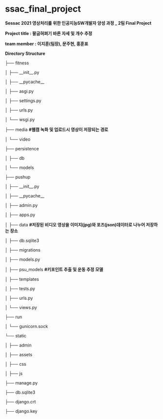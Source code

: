 # ssac_final_project

**Sessac 2021 영상처리를 위한 인공지능SW개발자 양성 과정 _ 2팀 Final Project**

**Project title : 팔굽혀펴기 바른 자세 및 개수 추정** 

**team member : 이지훈(팀장), 문주현, 홍훈표**

**Directory Structure** 

├── fitness

│   ├── \_\_init\_\_.py

│   ├── \_\_pycache\_\_

│   ├── asgi.py

│   ├── settings.py

│   ├── urls.py

│   └── wsgi.py

├── media **\#웹캠 녹화 및 업로드시 영상이 저장되는 경로**

│   └── video

├── persistence

│   ├── db

│   └── models

├── pushup

│   ├── \_\_init\_\_.py

│   ├── \_\_pycache__

│   ├── admin.py

│   ├── apps.py

│   ├── data **\#저장된 비디오 영상을 이미지(jpg)와 포즈(json)데이터로 나누어 저장하는 장소**

│   ├── db.sqlite3

│   ├── migrations

│   ├── models.py

│   ├── psu_models **\#키포인트 추출 및 운동 추정 모델**

│   ├── templates

│   ├── tests.py

│   ├── urls.py

│   └── views.py

├── run

│   └── gunicorn.sock

└── static

│   ├──  admin

│   ├── assets

│   ├── css

│   ├── js

├── manage.py

├── db.sqlite3

├── django.crt

├── django.key


